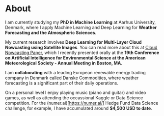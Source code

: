 # About

I am currently studying my **PhD in Machine Learning** at Aarhus University, Denmark, where I apply Machine Learning and Deep Learning for **Weather Forecasting and the Atmospheric Sciences**.  

My current research involves **Deep Learning for Multi-Layer Cloud Nowcasting using Satellite Images**. You can read more about this at [Cloud Nowcasting Paper](https://ams.confex.com/ams/2020Annual/webprogram/Paper365696.html), which I recently presented orally at the **19th Conference on Artificial Intelligence for Environmental Science at the American Meteorological Society - Annual Meeting in Boston, MA.**

I am **collaborating** with a leading European renewable energy trading company in Denmark called Danske Commodities, where weather forecasting is a significant part of their daily operations.  

On a personal level I enjoy playing music (piano and guitar) and video games, as well as attending the occassional Kaggle or Data Science competition. For the (numer.ai)[https://numer.ai/] Hedge Fund Data Science challenge, for example, I have accumulated around **$4,500 USD to date**.
